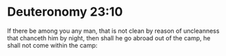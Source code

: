 # Deuteronomy 23:10

If there be among you any man, that is not clean by reason of uncleanness that chanceth him by night, then shall he go abroad out of the camp, he shall not come within the camp: